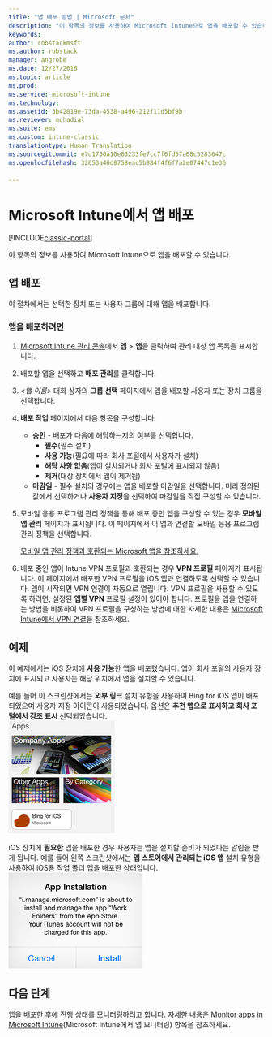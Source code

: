 ```yaml
---
title: "앱 배포 방법 | Microsoft 문서"
description: "이 항목의 정보를 사용하여 Microsoft Intune으로 앱을 배포할 수 있습니다."
keywords: 
author: robstackmsft
ms.author: robstack
manager: angrobe
ms.date: 12/27/2016
ms.topic: article
ms.prod: 
ms.service: microsoft-intune
ms.technology: 
ms.assetid: 3b42019e-73da-4538-a496-212f11d5bf9b
ms.reviewer: mghadial
ms.suite: ems
ms.custom: intune-classic
translationtype: Human Translation
ms.sourcegitcommit: e7d1760a10e63233fe7cc7f6fd57a68c5283647c
ms.openlocfilehash: 32653a46d8758eac5b884f4f6f7a2e07447c1e36

---
```

# <a name="deploy-apps-in-microsoft-intune"></a>Microsoft Intune에서 앱 배포

[!INCLUDE[classic-portal](../includes/classic-portal.md)]

이 항목의 정보를 사용하여 Microsoft Intune으로 앱을 배포할 수 있습니다.


## <a name="deploy-an-app"></a>앱 배포
이 절차에서는 선택한 장치 또는 사용자 그룹에 대해 앱을 배포합니다.

### <a name="to-deploy-an-app"></a>앱을 배포하려면

1. [Microsoft Intune 관리 콘솔](https://manage.microsoft.com)에서 **앱** &gt; **앱**을 클릭하여 관리 대상 앱 목록을 표시합니다.

2.  배포할 앱을 선택하고 **배포 관리**를 클릭합니다.

3.  *&lt;앱 이름&gt;* 대화 상자의 **그룹 선택** 페이지에서 앱을 배포할 사용자 또는 장치 그룹을 선택합니다.

4.  **배포 작업** 페이지에서 다음 항목을 구성합니다.

    - **승인** - 배포가 다음에 해당하는지의 여부를 선택합니다.
        - **필수**(필수 설치)
        - **사용 가능**(필요에 따라 회사 포털에서 사용자가 설치)
        - **해당 사항 없음**(앱이 설치되거나 회사 포털에 표시되지 않음)
        - **제거**(대상 장치에서 앱이 제거됨)
    - **마감일** - 필수 설치의 경우에는 앱을 배포할 마감일을 선택합니다. 미리 정의된 값에서 선택하거나 **사용자 지정**을 선택하여 마감일을 직접 구성할 수 있습니다.

5. 모바일 응용 프로그램 관리 정책을 통해 배포 중인 앱을 구성할 수 있는 경우 **모바일 앱 관리** 페이지가 표시됩니다. 이 페이지에서 이 앱과 연결할 모바일 응용 프로그램 관리 정책을 선택합니다.

    [모바일 앱 관리 정책과 호환되는 Microsoft 앱을 참조하세요.](https://www.microsoft.com/en-us/server-cloud/products/microsoft-intune/partners.aspx)

6. 배포 중인 앱이 Intune VPN 프로필과 호환되는 경우 **VPN 프로필** 페이지가 표시됩니다. 이 페이지에서 배포한 VPN 프로필을 iOS 앱과 연결하도록 선택할 수 있습니다. 앱이 시작되면 VPN 연결이 자동으로 열립니다. VPN 프로필을 사용할 수 있도록 하려면, 설정된 **앱별 VPN** 프로필 설정이 있어야 합니다.
 프로필을 앱을 연결하는 방법을 비롯하여 VPN 프로필을 구성하는 방법에 대한 자세한 내용은 [Microsoft Intune에서 VPN 연결](vpn-connections-in-microsoft-intune.md)을 참조하세요.

<!---
>[!TIP]
>If an end user previously installed an iOS app and you now deploy it with a deployment action of **Available**, Intune will automatically begin to manage that app with no further action required by you, or the end-user.
--->

## <a name="example"></a>예제

이 예제에서는 iOS 장치에 **사용 가능**한 앱을 배포했습니다.
앱이 회사 포털의 사용자 장치에 표시되고 사용자는 해당 위치에서 앱을 설치할 수 있습니다.

예를 들어 이 스크린샷에서는 **외부 링크** 설치 유형을 사용하여 Bing for iOS 앱이 배포되었으며 사용자 지정 아이콘이 사용되었습니다. 옵션은 **추천 앱으로 표시하고 회사 포털에서 강조 표시** 선택되었습니다.  
![iOS 사용 가능한 앱](./media/available-install-on-iOS.png)

iOS 장치에 **필요한** 앱을 배포한 경우 사용자는 앱을 설치할 준비가 되었다는 알림을 받게 됩니다. 예를 들어 왼쪽 스크린샷에서는 **앱 스토어에서 관리되는 iOS 앱** 설치 유형을 사용하여 iOS용 작업 폴더 앱을 배포한 상태입니다.  
![iOS 필수 앱](./media/iOS-Required-install.PNG)

## <a name="next-steps"></a>다음 단계

앱을 배포한 후에 진행 상태를 모니터링하려고 합니다. 자세한 내용은 [Monitor apps in Microsoft Intune](monitor-apps-in-microsoft-intune.md)(Microsoft Intune에서 앱 모니터링) 항목을 참조하세요.



<!--HONumber=Dec16_HO5-->


